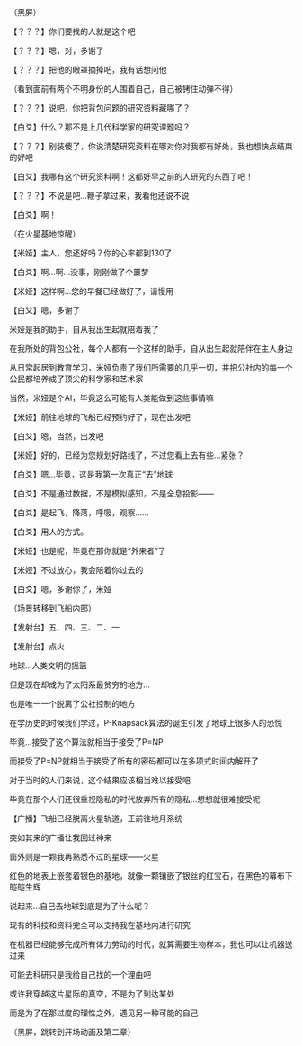 （黑屏）

【？？？】你们要找的人就是这个吧

【？？？】嗯，对，多谢了

【？？？】把他的眼罩摘掉吧，我有话想问他

（看到面前有两个不明身份的人围着自己，自己被铐住动弹不得）

【？？？】说吧，你把背包问题的研究资料藏哪了？

【白爻】什么？那不是上几代科学家的研究课题吗？

【？？？】别装傻了，你说清楚研究资料在哪对你对我都有好处，我也想快点结束的好吧

【白爻】我哪有这个研究资料啊！这都好早之前的人研究的东西了吧！

【？？？】不说是吧...鞭子拿过来，我看他还说不说

【白爻】啊！

（在火星基地惊醒）

【米娅】主人，您还好吗？你的心率都到130了

【白爻】啊...啊...没事，刚刚做了个噩梦

【米娅】这样啊...您的早餐已经做好了，请慢用

【白爻】嗯，多谢了

米娅是我的助手，自从我出生起就陪着我了

在我所处的背包公社，每个人都有一个这样的助手，自从出生起就陪伴在主人身边

从日常起居到教育学习，米娅负责了我们所需要的几乎一切，并把公社内的每一个公民都培养成了顶尖的科学家和艺术家

当然，米娅是个AI，毕竟这么可能有人类能做到这些事情嘛

【米娅】前往地球的飞船已经预约好了，现在出发吧

【白爻】嗯，当然，出发吧

【米娅】好的，已经为您规划好路线了，不过您看上去有些...紧张？

【白爻】嗯...毕竟，这是我第一次真正“去”地球

【白爻】不是通过数据，不是模拟感知，不是全息投影——

【白爻】是起飞，降落，呼吸，观察……

【白爻】用人的方式。

【米娅】也是呢，毕竟在那你就是“外来者”了

【米娅】不过放心，我会陪着你过去的

【白爻】嗯，多谢你了，米娅

（场景转移到飞船内部）

【发射台】五、四、三、二、一

【发射台】点火

地球...人类文明的摇篮

但是现在却成为了太阳系最贫穷的地方...

也是唯一一个脱离了公社控制的地方

在学历史的时候我们学过，P-Knapsack算法的诞生引发了地球上很多人的恐慌

毕竟...接受了这个算法就相当于接受了P=NP

而接受了P=NP就相当于接受了所有的密码都可以在多项式时间内解开了

对于当时的人们来说，这个结果应该相当难以接受吧

毕竟在那个人们还很重视隐私的时代放弃所有的隐私...想想就很难接受呢

【广播】飞船已经脱离火星轨道，正前往地月系统

突如其来的广播让我回过神来

窗外则是一颗我再熟悉不过的星球——火星

红色的地表上嵌套着银色的基地，就像一颗镶嵌了银丝的红宝石，在黑色的幕布下皑皑生辉

说起来...自己去地球到底是为了什么呢？

现有的科技和资料完全可以支持我在基地内进行研究

在机器已经能够完成所有体力劳动的时代，就算需要生物样本，我也可以让机器送过来

可能去科研只是我给自己找的一个理由吧

或许我穿越这片星际的真空，不是为了到达某处

而是为了在那过度的理性之外，遇见另一种可能的自己

（黑屏，跳转到开场动画及第二章）

